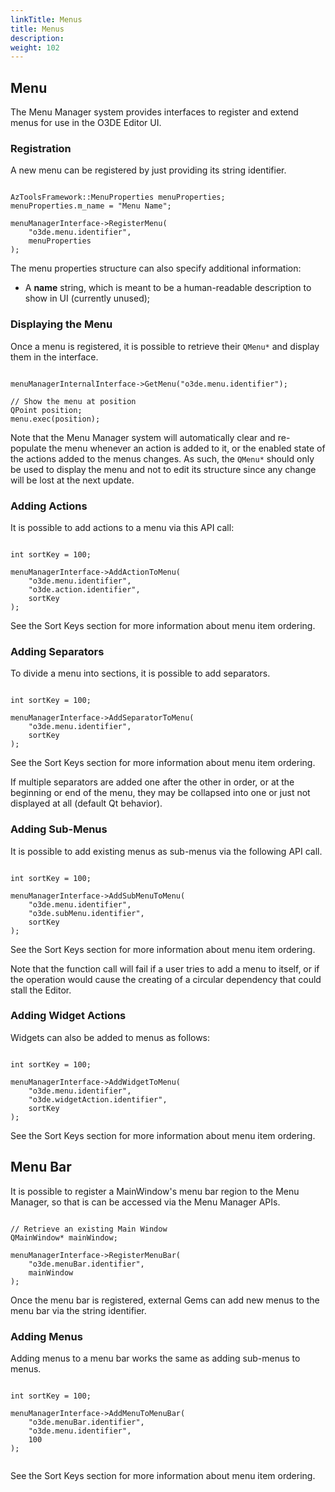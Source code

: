 ```yaml
---
linkTitle: Menus
title: Menus
description:
weight: 102
---
```


## Menu

The Menu Manager system provides interfaces to register and extend menus for use in the O3DE Editor UI.


### Registration

A new menu can be registered by just providing its string identifier.

```

AzToolsFramework::MenuProperties menuProperties;
menuProperties.m_name = "Menu Name";

menuManagerInterface->RegisterMenu(
    "o3de.menu.identifier",
    menuProperties
);

```

The menu properties structure can also specify additional information:

* A **name** string, which is meant to be a human-readable description to show in UI (currently unused);


### Displaying the Menu

Once a menu is registered, it is possible to retrieve their `QMenu*` and display them in the interface.

```

menuManagerInternalInterface->GetMenu("o3de.menu.identifier");

// Show the menu at position
QPoint position;
menu.exec(position);

```

Note that the Menu Manager system will automatically clear and re-populate the menu whenever an action is added to it, or the enabled state of the actions added to the menus changes. As such, the `QMenu*` should only be used to display the menu and not to edit its structure since any change will be lost at the next update.


### Adding Actions

It is possible to add actions to a menu via this API call:

```

int sortKey = 100;

menuManagerInterface->AddActionToMenu(
    "o3de.menu.identifier",
    "o3de.action.identifier", 
    sortKey 
);

```

See the Sort Keys section for more information about menu item ordering.


### Adding Separators

To divide a menu into sections, it is possible to add separators.

```

int sortKey = 100;

menuManagerInterface->AddSeparatorToMenu(
    "o3de.menu.identifier",
    sortKey 
);

```

See the Sort Keys section for more information about menu item ordering.

If multiple separators are added one after the other in order, or at the beginning or end of the menu, they may be collapsed into one or just not displayed at all (default Qt behavior).


### Adding Sub-Menus

It is possible to add existing menus as sub-menus via the following API call.

```

int sortKey = 100;

menuManagerInterface->AddSubMenuToMenu(
    "o3de.menu.identifier",
    "o3de.subMenu.identifier",
    sortKey 
);

```

See the Sort Keys section for more information about menu item ordering.

Note that the function call will fail if a user tries to add a menu to itself, or if the operation would cause the creating of a circular dependency that could stall the Editor.


### Adding Widget Actions

Widgets can also be added to menus as follows:

```

int sortKey = 100;

menuManagerInterface->AddWidgetToMenu(
    "o3de.menu.identifier", 
    "o3de.widgetAction.identifier", 
    sortKey
);

```

See the Sort Keys section for more information about menu item ordering.


## Menu Bar

It is possible to register a MainWindow's menu bar region to the Menu Manager, so that is can be accessed via the Menu Manager APIs.

```

// Retrieve an existing Main Window
QMainWindow* mainWindow;

menuManagerInterface->RegisterMenuBar(
    "o3de.menuBar.identifier", 
    mainWindow
);

```

Once the menu bar is registered, external Gems can add new menus to the menu bar via the string identifier.


### Adding Menus

Adding menus to a menu bar works the same as adding sub-menus to menus.

```

int sortKey = 100;

menuManagerInterface->AddMenuToMenuBar(
    "o3de.menuBar.identifier",
    "o3de.menu.identifier", 
    100
);
    
```

See the Sort Keys section for more information about menu item ordering.
